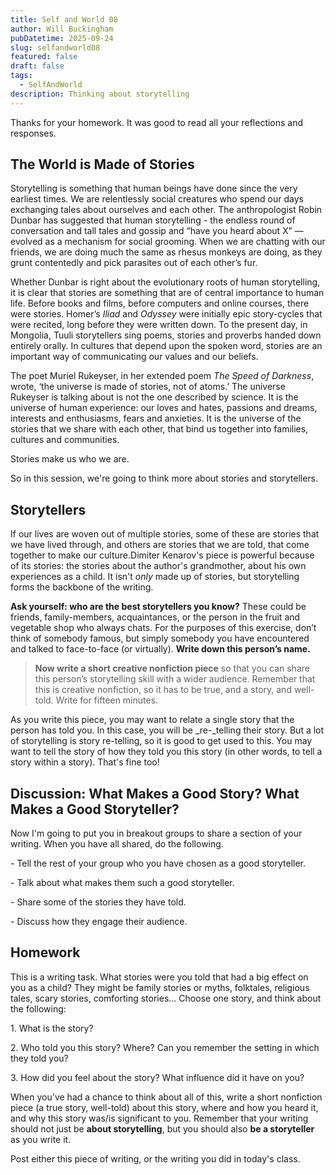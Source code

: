 ```yaml
---
title: Self and World 08
author: Will Buckingham
pubDatetime: 2025-09-24
slug: selfandworld08
featured: false
draft: false
tags:
  - SelfAndWorld
description: Thinking about storytelling
---
```

Thanks for your homework. It was good to read all your reflections and responses.

## The World is Made of Stories

Storytelling is something that human beings have done since the very earliest times. We are relentlessly social creatures who spend our days exchanging tales about ourselves and each other. The anthropologist Robin Dunbar has suggested that human storytelling - the endless round of conversation and tall tales and gossip and “have you heard about X” — evolved as a mechanism for social grooming. When we are chatting with our friends, we are doing much the same as rhesus monkeys are doing, as they grunt contentedly and pick parasites out of each other’s fur.

Whether Dunbar is right about the evolutionary roots of human storytelling, it is clear that stories are something that are of central importance to human life. Before books and films, before computers and online courses, there were stories. Homer’s _Iliad_ and _Odyssey_ were initially epic story-cycles that were recited, long before they were written down. To the present day, in Mongolia, Tuuli storytellers sing poems, stories and proverbs handed down entirely orally. In cultures that depend upon the spoken word, stories are an important way of communicating our values and our beliefs.

The poet Muriel Rukeyser, in her extended poem _The Speed of Darkness_, wrote, ‘the universe is made of stories, not of atoms.’ The universe Rukeyser is talking about is not the one described by science. It is the universe of human experience: our loves and hates, passions and dreams, interests and enthusiasms, fears and anxieties. It is the universe of the stories that we share with each other, that bind us together into families, cultures and communities.

Stories make us who we are.

So in this session, we're going to think more about stories and storytellers.

## Storytellers

If our lives are woven out of multiple stories, some of these are stories that we have lived through, and others are stories that we are told, that come together to make our culture.Dimiter Kenarov's piece is powerful because of its stories: the stories about the author's grandmother, about his own experiences as a child. It isn't _only_ made up of stories, but storytelling forms the backbone of the writing.

**Ask yourself: who are the best storytellers you know?** These could be friends, family-members, acquaintances, or the person in the fruit and vegetable shop who always chats. For the purposes of this exercise, don’t think of somebody famous, but simply somebody you have encountered and talked to face-to-face (or virtually). **Write down this person’s name.**

> **Now write a short creative nonfiction piece** so that you can share this person’s storytelling skill with a wider audience. Remember that this is creative nonfiction, so it has to be true, and a story, and well-told. Write for fifteen minutes.

As you write this piece, you may want to relate a single story that the person has told you. In this case, you will be _re-_telling their story. But a lot of storytelling is story re-telling, so it is good to get used to this. You may want to tell the story of how they told you this story (in other words, to tell a story within a story). That's fine too!

## Discussion: What Makes a Good Story? What Makes a Good Storyteller?

Now I'm going to put you in breakout groups to share a section of your writing. When you have all shared, do the following.

\- Tell the rest of your group who you have chosen as a good storyteller.

\- Talk about what makes them such a good storyteller.

\- Share some of the stories they have told.

\- Discuss how they engage their audience.

## Homework

This is a writing task. What stories were you told that had a big effect on you as a child? They might be family stories or myths, folktales, religious tales, scary stories, comforting stories... Choose one story, and think about the following:

1\. What is the story?

2\. Who told you this story? Where? Can you remember the setting in which they told you?

3\. How did you feel about the story? What influence did it have on you?

When you've had a chance to think about all of this, write a short nonfiction piece (a true story, well-told) about this story, where and how you heard it, and why this story was/is significant to you. Remember that your writing should not just be **about storytelling**, but you should also **be a storyteller** as you write it.

Post either this piece of writing, or the writing you did in today's class.
